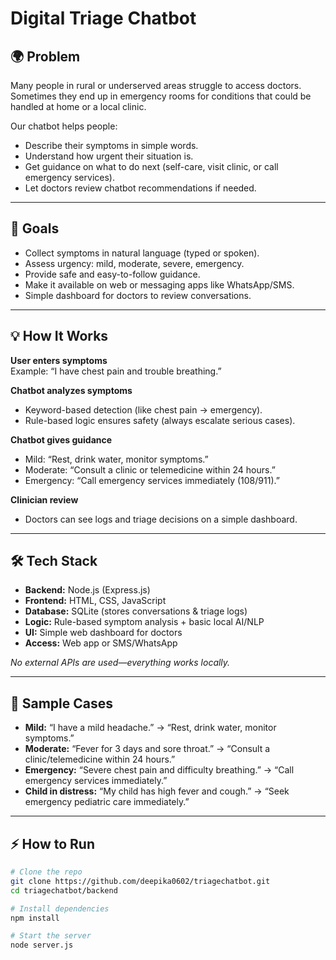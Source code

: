 # Digital Triage Chatbot

## 🌍 Problem

Many people in rural or underserved areas struggle to access doctors. Sometimes they end up in emergency rooms for conditions that could be handled at home or a local clinic.

Our chatbot helps people:

- Describe their symptoms in simple words.
- Understand how urgent their situation is.
- Get guidance on what to do next (self-care, visit clinic, or call emergency services).
- Let doctors review chatbot recommendations if needed.

---

## 🎯 Goals

- Collect symptoms in natural language (typed or spoken).  
- Assess urgency: mild, moderate, severe, emergency.  
- Provide safe and easy-to-follow guidance.  
- Make it available on web or messaging apps like WhatsApp/SMS.  
- Simple dashboard for doctors to review conversations.  

---

## 💡 How It Works

**User enters symptoms**  
Example: “I have chest pain and trouble breathing.”

**Chatbot analyzes symptoms**  
- Keyword-based detection (like chest pain → emergency).  
- Rule-based logic ensures safety (always escalate serious cases).  

**Chatbot gives guidance**  
- Mild: “Rest, drink water, monitor symptoms.”  
- Moderate: “Consult a clinic or telemedicine within 24 hours.”  
- Emergency: “Call emergency services immediately (108/911).”  

**Clinician review**  
- Doctors can see logs and triage decisions on a simple dashboard.  

---

## 🛠 Tech Stack

- **Backend:** Node.js (Express.js)  
- **Frontend:** HTML, CSS, JavaScript  
- **Database:** SQLite (stores conversations & triage logs)  
- **Logic:** Rule-based symptom analysis + basic local AI/NLP  
- **UI:** Simple web dashboard for doctors  
- **Access:** Web app or SMS/WhatsApp  

*No external APIs are used—everything works locally.*  

---

## 🚀 Sample Cases

- **Mild:** “I have a mild headache.” → “Rest, drink water, monitor symptoms.”  
- **Moderate:** “Fever for 3 days and sore throat.” → “Consult a clinic/telemedicine within 24 hours.”  
- **Emergency:** “Severe chest pain and difficulty breathing.” → “Call emergency services immediately.”  
- **Child in distress:** “My child has high fever and cough.” → “Seek emergency pediatric care immediately.”  

---

## ⚡ How to Run

```bash
# Clone the repo
git clone https://github.com/deepika0602/triagechatbot.git
cd triagechatbot/backend

# Install dependencies
npm install

# Start the server
node server.js
